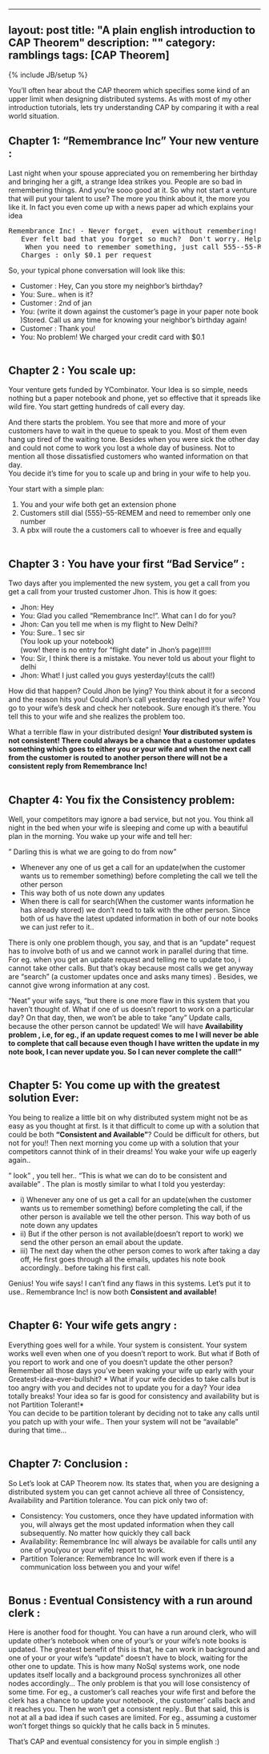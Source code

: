 ----
layout: post
title: "A plain english introduction to CAP Theorem"
description: ""
category: ramblings
tags: [CAP Theorem]
---
{% include JB/setup %}

<div id="post">

<p>You’ll often hear about the <span class="caps">CAP</span> theorem which specifies some kind of an upper limit when designing distributed systems. As with most of my other introduction tutorials, lets try understanding <span class="caps">CAP</span> by comparing it with a real world situation.</p>
<h2>Chapter 1: “Remembrance Inc” Your new venture :</h2>
<p>Last night when your spouse appreciated you on remembering her birthday and bringing her a gift, a strange Idea strikes you. People are so bad in remembering things. And you’re sooo good at it. So why not start a venture that will put your talent to use? The more you think about it, the more you like it. In fact you even come up with a news paper ad which explains your idea</p>
<pre>Remembrance Inc! - Never forget,  even without remembering!
   Ever felt bad that you forget so much?  Don't worry. Help is just a phone away!
    When you need to remember something, just call 555--55-REMEM and tell us what you need to remember. For eg., call us and let us know of your boss's phone number, and forget to remember it. when you need to know it back.. call back the same number[(555)--55-REMEM ] and we'll tell you what's your boss's phone number.
   Charges : only $0.1 per request</pre>
<p>So, your typical phone conversation will look like this:</p>
<ul>
	<li>Customer : Hey, Can you store my neighbor’s birthday?</li>
	<li>You: Sure.. when is it?</li>
	<li>Customer : 2nd of jan</li>
	<li>You: (write it down against the customer’s page in your paper note book )Stored. Call us any time for knowing your neighbor’s birthday again!</li>
	<li>Customer : Thank you!</li>
	<li>You: No problem! We charged your credit card with $0.1<br>
&nbsp;</li>
</ul>
<h2>Chapter 2 : You scale up:</h2>
<p>Your venture gets funded by YCombinator. Your Idea is so simple, needs nothing but a paper notebook and phone, yet so effective that it spreads like wild fire. You start getting hundreds of call every day.</p>
<p>And there starts the problem. You see that more and more of your customers have to wait in the queue to speak to you. Most of them even hang up tired of the waiting tone. Besides when you were sick the other day and could not come to work you lost a whole day of business. Not to mention all those dissatisfied customers who wanted information on that day.<br>
You decide it’s time for you to scale up and bring in your wife to help you.</p>
<p>Your start with a simple plan:</p>
<ol>
	<li>You and your wife both get an extension phone</li>
	<li>Customers still dial (555)–55-<span class="caps">REMEM</span> and need to remember only one number</li>
	<li>A pbx will route the a customers call to whoever is free and equally<br>
&nbsp;</li>
</ol>
<h2>Chapter 3 : You have your first “Bad Service” :</h2>
<p>Two days after you implemented the new system, you get a call from you get a call from your trusted customer Jhon. This is how it goes:</p>
<ul>
	<li>Jhon: Hey</li>
	<li>You: Glad you called “Remembrance Inc!”. What can I do for you?</li>
	<li>Jhon: Can you tell me when is my flight to New Delhi?</li>
	<li>You: Sure.. 1 sec sir<br>
(You look up your notebook)<br>
(wow! there is no entry for “flight date” in Jhon’s page)!!!!!</li>
	<li>You: Sir, I think there is a mistake. You never told us about your flight to delhi</li>
	<li>Jhon: What! I just called you guys yesterday!(cuts the call!)</li>
</ul>
<p>How did that happen? Could Jhon be lying? You think about it for a second and the reason hits you! Could Jhon’s call yesterday reached your wife? You go to your wife’s desk and check her notebook. Sure enough it’s there. You tell this to your wife and she realizes the problem too.</p>
<p>What a terrible flaw in your distributed design! <strong>Your distributed system is not consistent! There could always be a chance that a customer updates something which goes to either you or your wife and when the next call from the customer is routed to another person there will not be a consistent reply from Remembrance Inc!</strong><br>
&nbsp;</p>
<h2>Chapter 4: You fix the Consistency problem:</h2>
<p>Well, your competitors may ignore a bad service, but not you. You think all night in the bed when your wife is sleeping and come up with a beautiful plan in the morning. You wake up your wife and tell her:</p>
<p>” Darling this is what we are going to do from now”</p>
<ul>
	<li>Whenever any one of us get a call for an update(when the customer wants us to remember something) before completing the call we tell the other person</li>
	<li>This way both of us note down any updates</li>
	<li>When there is call for search(When the customer wants information he has already stored) we don’t need to talk with the other person. Since both of us have the latest updated information in both of our note books we can just refer to it..</li>
</ul>
<p>There is only one problem though, you say, and that is an “update” request has to involve both of us and we cannot work in parallel during that time. For eg. when you get an update request and telling me to update too, i cannot take other calls. But that’s okay because most calls we get anyway are “search” (a customer updates once and asks many times) . Besides, we cannot give wrong information at any cost.</p>
<p>“Neat” your wife says, “but there is one more flaw in this system that you haven’t thought of. What if one of us doesn’t report to work on a particular day? On that day, then, we won’t be able to take “any” Update calls, because the other person cannot be updated! We will have <strong>Availability problem , i.e, for eg., if an update request comes to me I will never be able to complete that call because even though I have written the update in my note book, I can never update you. So I can never complete the call!”</strong><br>
&nbsp;</p>
<h2>Chapter 5: You come up with the greatest solution Ever:</h2>
<p>You being to realize a little bit on why distributed system might not be as easy as you thought at first. Is it that difficult to come up with a solution that could be both <strong>“Consistent and Available”</strong>? Could be difficult for others, but not for you!! Then next morning you come up with a solution that your competitors cannot think of in their dreams! You wake your wife up eagerly again..</p>
<p>” look” , you tell her.. “This is what we can do to be consistent and available” . The plan is mostly similar to what I told you yesterday:</p>
<ul>
	<li>i) Whenever any one of us get a call for an update(when the customer wants us to remember something) before completing the call, if the other person is available we tell the other person. This way both of us note down any updates</li>
	<li>ii) But if the other person is not available(doesn’t report to work) we send the other person an email about the update.</li>
	<li>iii) The next day when the other person comes to work after taking a day off, He first goes through all the emails, updates his note book accordingly.. before taking his first call.</li>
</ul>
<p>Genius! You wife says! I can’t find any flaws in this systems. Let’s put it to use.. Remembrance Inc! is now both <strong>Consistent and available!</strong><br>
&nbsp;</p>
<h2>Chapter 6: Your wife gets angry :</h2>
<p>Everything goes well for a while. Your system is consistent. Your system works well even when one of you doesn’t report to work. But what if Both of you report to work and one of you doesn’t update the other person? Remember all those days you’ve been waking your wife up early with your Greatest-idea-ever-bullshit? * What if your wife decides to take calls but is too angry with you and decides not to update you for a day? Your idea totally breaks! Your idea so far is good for consistency and availability but is not Partition Tolerant!*<br>
You can decide to be partition tolerant by deciding not to take any calls until you patch up with your wife.. Then your system will not be “available” during that time…<br>
&nbsp;</p>
<h2>Chapter 7: Conclusion :</h2>
<p>So Let’s look at <span class="caps">CAP</span> Theorem now. Its states that, when you are designing a distributed system you can get cannot achieve all three of Consistency, Availability and Partition tolerance. You can pick only two of:</p>
<ul>
	<li>Consistency: You customers, once they have updated information with you, will always get the most updated information when they call subsequently. No matter how quickly they call back</li>
	<li>Availability: Remembrance Inc will always be available for calls until any one of you(you or your wife) report to work.</li>
	<li>Partition Tolerance: Remembrance Inc will work even if there is a communication loss between you and your wife!<br>
&nbsp;</li>
</ul>
<h2>Bonus : Eventual Consistency with a run around clerk :</h2>
<p>Here is another food for thought. You can have a run around clerk, who will update other’s notebook when one of your’s or your wife’s note books is updated. The greatest benefit of this is that, he can work in background and one of your or your wife’s “update” doesn’t have to block, waiting for the other one to update. This is how many NoSql systems work, one node updates itself locally and a background process synchronizes all other nodes accordingly… The only problem is that you will lose consistency of some time. For eg., a customer’s call reaches your wife first and before the clerk has a chance to update your notebook , the customer’ calls back and it reaches you. Then he won’t get a consistent reply.. But that said, this is not at all a bad idea if such cases are limited. For eg., assuming a customer won’t forget things so quickly that he calls back in 5 minutes.</p>
<p>That’s <span class="caps">CAP</span> and eventual consistency for you in simple english :)</p> 
</div>
